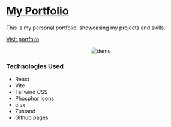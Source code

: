 # [My Portfolio](https://meawcafe.github.io/)

This is my personal portfolio, showcasing my projects and skills.

[Visit portfolio](https://meawcafe.github.io/)

<p align="center">
  <img src="./src/assets/demo.gif" alt="demo" style="border-radius: 10px;">
</p>

### Technologies Used

- React
- Vite
- Tailwind CSS
- Phosphor Icons
- clsx
- Zustand
- Github pages
